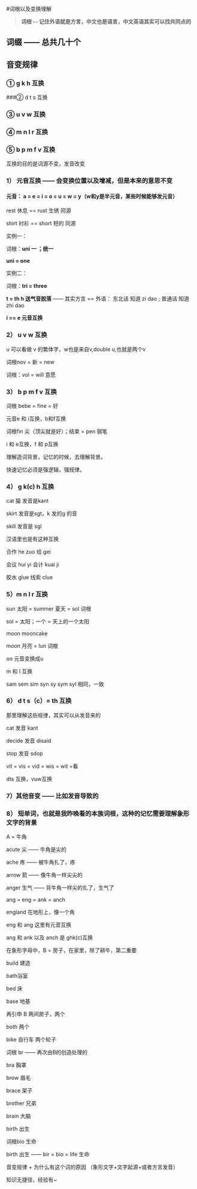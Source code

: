 #词根以及变换理解

> **词根 -- 记住外语就是方言，中文也是语言，中文英语其实可以找共同点的**



## 词缀 —— 总共几十个



## 音变规律

### ① g k h 互换



###② d t s 互换



### ③ u v w 互换



### ④ m n l r 互换



### ⑤ b p m f v 互换



互换的目的是词源不变，发音改变



### 1） 元音互换 —— 会变换位置以及增减，但是本来的意思不变

#### 元音： a = e = i = o = u = w = y（w和y是半元音，某些时候能够发元音）

rest 休息 == rust 生锈 同源

shirt 衬衫 == short 短的 同源



实例一：

词根：**uni 一 ；统一**

**uni = one** 



实例二：

词根：**tri = three**

**t = th h 送气音脱落** —— 其实方言 == 外语： 东北话 知道 zi dao ; 普通话 知道 zhi dao

**i == e 元音互换**



### 2） u v w 互换

u 可以看做 v 的繁体字，w也是来自v,double u,也就是两个v

词根nov = 新 = new 



词根：vol = will 意愿



### 3） b p m f v 互换

词根 bebe = fine = 好

元音e 和 i互换，b和f互换



词根fin 尖（顶尖就是好）；结束 =  pen 钢笔

i 和 e互换，f 和 p互换



理解造词背景，记忆的时候，去理解背景。

快速记忆必须是强逻辑，强规律。



### 4） g k(c) h 互换

cat 猫  发音是kant

skirt 发音是sgt，k 发的g 的音

skill 发音是 sgl



汉语里也是有这种互换

合作 he zuo  给 gei

会议 hui yi 会计 kuai ji 

胶水 glue 线索 clue



### 5）m n l r 互换

sun 太阳 = summer 夏天 = sol 词根

sol = 太阳；一个 = 天上的一个太阳



moon mooncake

moon 月亮 = lun 词根

oo 元音变换成u 

m 和 l 互换



sam sem sim syn sy sym syl 相同，一致



### 6） d t s（c）= th 互换

那里理解这些规律，其实可以从发音来的

cat 发音 kant

decide 发音 disaid

 stop 发音 sdop 



vit  = vis =  vid  = wis =  wit =看

dts 互换，vuw互换



### 7）其他音变 —— 比如发音导致的



### 8） 短单词，也就是我昨晚看的本族词根，这种的记忆需要理解象形文字的背景

A = 牛角

acute 尖 —— 牛角是尖的

ache 疼 —— 被牛角扎了，疼

arrow 箭 —— 像牛角一样尖尖的

anger 生气 —— 背牛角一样尖的扎了，生气了





ang = eng = ank = anch 

england 在地形上，像一个角

eng 和 ang 这里有元音互换

ang 和 ank 以及 anch 是 ghk(c)互换



在象形字母中，B =  房子，在家里，除了耕牛，第二重要

build 建造

bath浴室

bed 床

base 地基

 再引申 B 两间房子，两个

both 两个

bike 自行车 两个轮子



词根 br —— 再次由B的创造处理的

bra 胸罩

brow 眉毛

brace 架子

brother 兄弟

brain 大脑

birth 出生



词根bio 生命

birth 出生 —— bir = bio = life 生命

音变规律  + 为什么有这个词的原因 （象形文字+文字起源+或者方言发音）

知识无捷径，经验有~



